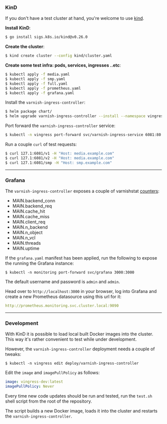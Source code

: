 ### KinD

If you don't have a test cluster at hand, you're welcome to use [kind](https://kind.sigs.k8s.io/).

**Install KinD**:

```sh
$ go install sigs.k8s.io/kind@v0.26.0 
```

**Create the cluster**:

```sh
$ kind create cluster --config kind/cluster.yaml 
```

**Create some test infra: pods, services, ingresses ..etc**:

```sh
$ kubectl apply -f media.yaml
$ kubectl apply -f smp.yaml
$ kubectl apply -f full.yaml
$ kubectl apply -f prometheus.yaml
$ kubectl apply -f grafana.yaml
```

Install the ``varnish-ingress-controller``:

```sh
$ helm package chart/
$ helm upgrade varnish-ingress-controller --install --namespace vingress --create-namespace ./varnish-ingress-controller-0.3.2.tgz -f charts/values.yaml
```

Port forward the ``varnish-ingress-controller`` service:

```sh
$ kubectl -n vingress port-forward svc/varnish-ingress-service 6081:80
```


Run a couple ``curl`` of test requests:

```sh
$ curl 127.1:6081/v1 -H "Host: media.example.com"
$ curl 127.1:6081/v2 -H "Host: media.example.com"
$ curl 127.1:6081/smp -H "Host: smp.example.com" 
```

---

### Grafana 

The ``varnish-ingress-controller`` exposes a couple of varnishstat [counters](https://varnish-cache.org/docs/trunk/reference/varnish-counters.html#main-main-counters):

* MAIN.backend_conn
* MAIN.backend_req 
* MAIN.cache_hit
* MAIN.cache_miss
* MAIN.client_req
* MAIN.n_backend
* MAIN.n_object
* MAIN.n_vcl
* MAIN.threads
* MAIN.uptime 


If the ``grafana.yaml`` manifest has been applied, run the following to expose the running the Grafana instance:

```shell
$ kubectl -n monitoring port-forward svc/grafana 3000:3000
```

The default username and password is ``admin`` and ``admin``.

Head over to ```http://localhost:3000``` in your browser, log into Grafana and create a new Prometheus datasource using this url for it:

```yaml
http://prometheus.monitoring.svc.cluster.local:9090
```

--- 

### Development

With KinD it is possible to load local built Docker images into the cluster. This way it's rather convenient to test while under development.

However, the ``varnish-ingress-controller`` deployment needs a couple of tweaks:

```shell
$ kubectl -n vingress edit deploy/varnish-ingress-controller
```

Edit the ``image`` and ``imagePullPolicy`` as follows:

```yaml
image: vingress-dev:latest
imagePullPolicy: Never
```

Every time new code updates should be run and tested, run the ``test.sh`` shell script from the root of the repository.

The script builds a new Docker image, loads it into the cluster and restarts the ``varnish-ingress-controller``.

